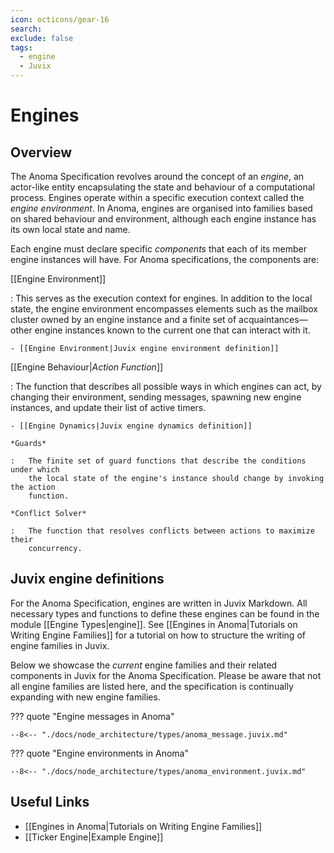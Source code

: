 ```yaml
---
icon: octicons/gear-16
search:
exclude: false
tags:
  - engine
  - Juvix
---
```


# Engines

## Overview

The Anoma Specification revolves around the concept of an _engine_, an
actor-like entity encapsulating the state and behaviour of a computational
process. Engines operate within a specific execution context called the _engine
environment_. In Anoma, engines are organised into families based on shared
behaviour and environment, although each engine instance has its own local state and
name.

Each engine must declare specific _components_ that each of its member
engine instances will have. For Anoma specifications, the components are:

[[Engine Environment]]

:   This serves as the execution context for engines. In addition to the local
    state, the engine environment encompasses elements such as the mailbox
    cluster owned by an engine instance and a finite set of acquaintances—other
    engine instances known to the current one that can interact with it.

    - [[Engine Environment|Juvix engine environment definition]]

[[Engine Behaviour|*Action Function*]]

:   The function that describes all possible ways in which engines can act, by
    changing their environment, sending messages, spawning new engine instances,
    and update their list of active timers.

    - [[Engine Dynamics|Juvix engine dynamics definition]]

    *Guards*

    :   The finite set of guard functions that describe the conditions under which
        the local state of the engine's instance should change by invoking the action
        function.

    *Conflict Solver*

    :   The function that resolves conflicts between actions to maximize their
        concurrency.

## Juvix engine definitions

For the Anoma Specification, engines are written in Juvix Markdown.
All necessary types and functions to define these engines can be found
in the module [[Engine Types|engine]].
See [[Engines in Anoma|Tutorials on Writing Engine Families]]
for a tutorial on how to structure the writing of engine families in Juvix.

Below we showcase the _current_ engine families and their related components in
Juvix for the Anoma Specification. Please be aware that not all engine families
are listed here, and the specification is continually expanding with new engine
families.

??? quote "Engine messages in Anoma"

    --8<-- "./docs/node_architecture/types/anoma_message.juvix.md"

??? quote "Engine environments in Anoma"

    --8<-- "./docs/node_architecture/types/anoma_environment.juvix.md"

## Useful Links

- [[Engines in Anoma|Tutorials on Writing Engine Families]]
- [[Ticker Engine|Example Engine]]